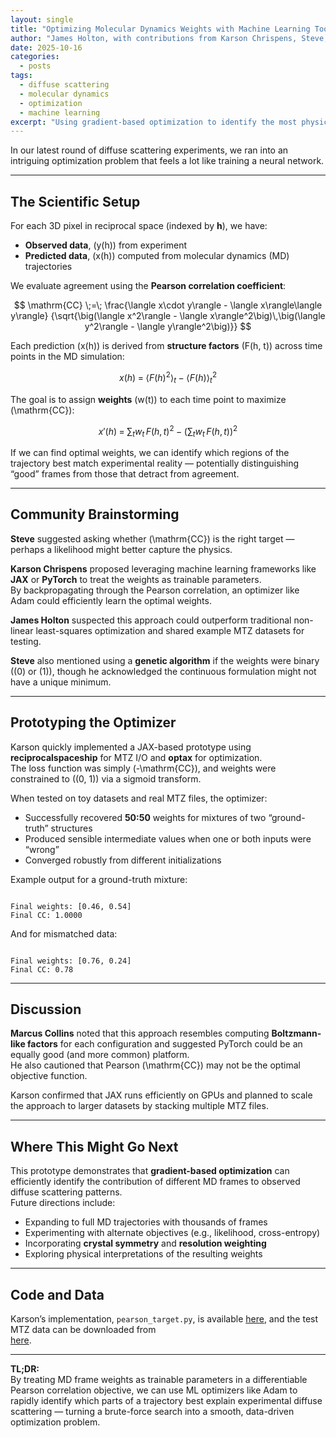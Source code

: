 ```yaml
---
layout: single
title: "Optimizing Molecular Dynamics Weights with Machine Learning Tools"
author: "James Holton, with contributions from Karson Chrispens, Steve, and Marcus Collins"
date: 2025-10-16
categories:
  - posts
tags:
  - diffuse scattering
  - molecular dynamics
  - optimization
  - machine learning
excerpt: "Using gradient-based optimization to identify the most physically relevant portions of MD trajectories by maximizing agreement with diffuse scattering data."
---
```


In our latest round of diffuse scattering experiments, we ran into an intriguing optimization problem that feels a lot like training a neural network.

---

## The Scientific Setup

For each 3D pixel in reciprocal space (indexed by **h**), we have:

- **Observed data**, \(y(h)\) from experiment  
- **Predicted data**, \(x(h)\) computed from molecular dynamics (MD) trajectories  

We evaluate agreement using the **Pearson correlation coefficient**:

$$
\mathrm{CC} \;=\;
\frac{\langle x\cdot y\rangle - \langle x\rangle\langle y\rangle}
{\sqrt{\big(\langle x^2\rangle - \langle x\rangle^2\big)\,\big(\langle y^2\rangle - \langle y\rangle^2\big)}}
$$

Each prediction \(x(h)\) is derived from **structure factors** \(F(h, t)\) across time points in the MD simulation:

$$
x(h) \;=\; \langle F(h)^2\rangle_{t} \;-\; \langle F(h)\rangle_{t}^2
$$

The goal is to assign **weights** \(w(t)\) to each time point to maximize \(\mathrm{CC}\):

$$
x'(h) \;=\; \sum_{t} w_{t}\,F(h,t)^2 \;-\; \left(\sum_{t} w_{t}\,F(h,t)\right)^{2}
$$

If we can find optimal weights, we can identify which regions of the trajectory best match experimental reality — potentially distinguishing “good” frames from those that detract from agreement.

---

## Community Brainstorming

**Steve** suggested asking whether \(\mathrm{CC}\) is the right target — perhaps a likelihood might better capture the physics.

**Karson Chrispens** proposed leveraging machine learning frameworks like **JAX** or **PyTorch** to treat the weights as trainable parameters.  
By backpropagating through the Pearson correlation, an optimizer like Adam could efficiently learn the optimal weights.

**James Holton** suspected this approach could outperform traditional non-linear least-squares optimization and shared example MTZ datasets for testing.

**Steve** also mentioned using a **genetic algorithm** if the weights were binary (\(0\) or \(1\)), though he acknowledged the continuous formulation might not have a unique minimum.

---

## Prototyping the Optimizer

Karson quickly implemented a JAX-based prototype using **reciprocalspaceship** for MTZ I/O and **optax** for optimization.  
The loss function was simply \(-\mathrm{CC}\), and weights were constrained to \((0, 1)\) via a sigmoid transform.

When tested on toy datasets and real MTZ files, the optimizer:

- Successfully recovered **50:50** weights for mixtures of two “ground-truth” structures  
- Produced sensible intermediate values when one or both inputs were “wrong”  
- Converged robustly from different initializations  

Example output for a ground-truth mixture:

```

Final weights: [0.46, 0.54]
Final CC: 1.0000

```

And for mismatched data:

```

Final weights: [0.76, 0.24]
Final CC: 0.78

```

---

## Discussion

**Marcus Collins** noted that this approach resembles computing **Boltzmann-like factors** for each configuration and suggested PyTorch could be an equally good (and more common) platform.  
He also cautioned that Pearson \(\mathrm{CC}\) may not be the optimal objective function.

Karson confirmed that JAX runs efficiently on GPUs and planned to scale the approach to larger datasets by stacking multiple MTZ files.

---

## Where This Might Go Next

This prototype demonstrates that **gradient-based optimization** can efficiently identify the contribution of different MD frames to observed diffuse scattering patterns.  
Future directions include:

- Expanding to full MD trajectories with thousands of frames  
- Experimenting with alternate objectives (e.g., likelihood, cross-entropy)  
- Incorporating **crystal symmetry** and **resolution weighting**  
- Exploring physical interpretations of the resulting weights  

---

## Code and Data

Karson’s implementation, `pearson_target.py`, is available [here](https://github.com/k-chrispens/simulation_timeseries_optim), and the test MTZ data can be downloaded from  
[here](http://bl831.als.lbl.gov/~jamesh/pickup/diffUSE_CC_opt_test.tgz).

---

**TL;DR:**  
By treating MD frame weights as trainable parameters in a differentiable Pearson correlation objective, we can use ML optimizers like Adam to rapidly identify which parts of a trajectory best explain experimental diffuse scattering — turning a brute-force search into a smooth, data-driven optimization problem.

